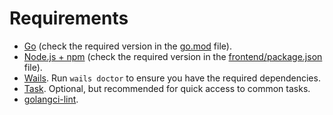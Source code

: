 # Requirements
- [Go](https://go.dev/dl/) (check the required version in the [go.mod](../../go.mod) file).
- [Node.js + npm](https://nodejs.org/en/download/) (check the required version in the [frontend/package.json](../../frontend/package.json) file).
- [Wails](https://wails.io/docs/gettingstarted/installation). Run `wails doctor` to ensure you have the required dependencies.
- [Task](https://taskfile.dev/installation/). Optional, but recommended for quick access to common tasks.
- [golangci-lint](https://golangci-lint.run/welcome/install/).
